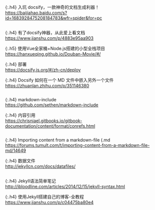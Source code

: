 ```note
```

{:.h4}
入坑 docsify，一款神奇的文档生成利器！
<br>[
https://baijiahao.baidu.com/s?id=1683928475208184783&wfr=spider&for=pc
](
https://baijiahao.baidu.com/s?id=1683928475208184783&wfr=spider&for=pc
)

```tip
```

{:.h4}
有了docsify神器，从此爱上看文档
<br>[
https://www.jianshu.com/p/4883e95aa903
](
https://www.jianshu.com/p/4883e95aa903
)

{:.h5}
使用Vue全家桶+Node.js搭建的小型全栈项目
<br>[
https://hanxueqing.github.io/Douban-Movie/#/
](
https://hanxueqing.github.io/Douban-Movie/#/
)

{:.h4}
部署
<br>[
https://docsify.js.org/#/zh-cn/deploy
](
https://docsify.js.org/#/zh-cn/deploy
)

{:.h4}
Docsify 如何在一个 MD 文件中嵌入另外一个文件
<br>[
https://zhuanlan.zhihu.com/p/351146380
](
https://zhuanlan.zhihu.com/p/351146380
)

```tip
```

{:.h4}
markdown-include
<br>[
https://github.com/sethen/markdown-include
](
https://github.com/sethen/markdown-include
)

{:.h4}
内容引用
<br>[
https://chrisniael.gitbooks.io/gitbook-documentation/content/format/conrefs.html
](
https://chrisniael.gitbooks.io/gitbook-documentation/content/format/conrefs.html
)

```note
```

{:.h4}
Importing content from a markdown-file (.md
<br>[
https://forums.tumult.com/t/importing-content-from-a-markdown-file-md/14649
](
https://forums.tumult.com/t/importing-content-from-a-markdown-file-md/14649
)

{:.h4}
数据文件
<br>[
http://jekyllcn.com/docs/datafiles/
](
http://jekyllcn.com/docs/datafiles/
)
```tip
```

{:.h4}
Jekyll语法简单笔记
<br>[
http://ibloodline.com/articles/2014/12/15/jekyll-syntax.html
](
http://ibloodline.com/articles/2014/12/15/jekyll-syntax.html
)

{:.h4}
使用Jekyll搭建自己的博客-全教程
<br>[
https://www.jianshu.com/p/c04475ba80e4
](
https://www.jianshu.com/p/c04475ba80e4
)
